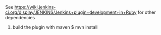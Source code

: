 See https://wiki.jenkins-ci.org/display/JENKINS/Jenkins+plugin+development+in+Ruby for other dependencies

1. build the plugin with maven
    $ mvn install
